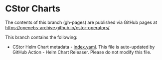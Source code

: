 # CStor Charts

The contents of this branch (gh-pages) are published via GitHub pages at https://openebs-archive.github.io/cstor-operators/

This branch contains the following:
- CStor Helm Chart metadata - [index.yaml](./index.yaml). This file is auto-updated by GitHub Action - Helm 
Chart Releaser. Please do not modify this file.
